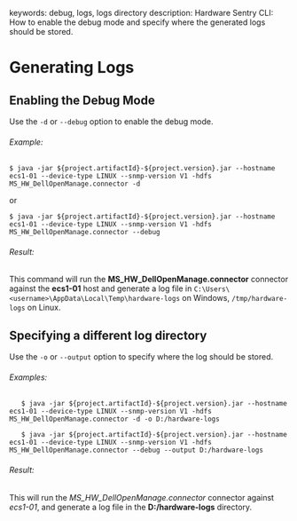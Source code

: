 keywords: debug, logs, logs directory
description: Hardware Sentry CLI: How to enable the debug mode and specify where the generated logs should be stored.

# Generating Logs

<!-- MACRO{toc|fromDepth=1|toDepth=2|id=toc} -->

## Enabling the Debug Mode

Use the `-d` or `--debug` option to enable the debug mode.

###### Example:

```batch
$ java -jar ${project.artifactId}-${project.version}.jar --hostname ecs1-01 --device-type LINUX --snmp-version V1 -hdfs MS_HW_DellOpenManage.connector -d
```

   or

```batch
$ java -jar ${project.artifactId}-${project.version}.jar --hostname ecs1-01 --device-type LINUX --snmp-version V1 -hdfs MS_HW_DellOpenManage.connector --debug
```

###### Result:

This command will run the **MS_HW_DellOpenManage.connector** connector against the **ecs1-01** host and generate a log file in `C:\Users\<username>\AppData\Local\Temp\hardware-logs` on Windows, `/tmp/hardware-logs` on Linux.

## Specifying a different log directory

Use the `-o` or `--output` option to specify where the log should be stored.

###### Examples:

```batch
   $ java -jar ${project.artifactId}-${project.version}.jar --hostname ecs1-01 --device-type LINUX --snmp-version V1 -hdfs MS_HW_DellOpenManage.connector -d -o D:/hardware-logs
```
  
```batch
   $ java -jar ${project.artifactId}-${project.version}.jar --hostname ecs1-01 --device-type LINUX --snmp-version V1 -hdfs MS_HW_DellOpenManage.connector --debug --output D:/hardware-logs
```

###### Result:

This will run the _MS_HW_DellOpenManage.connector_ connector against _ecs1-01_,
and generate a log file in the **D:/hardware-logs** directory.